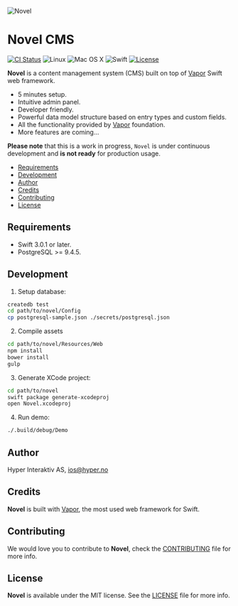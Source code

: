 ![Novel](https://github.com/vadymmarkov/Novel/blob/master/Art/Cover.png)

# Novel CMS
[![CI Status](http://img.shields.io/travis/vadymmarkov/Novel.svg?style=flat)](https://travis-ci.org/vadymmarkov/Novel)
![Linux](https://img.shields.io/badge/os-linux-green.svg?style=flat)
![Mac OS X](https://img.shields.io/badge/os-Mac%20OS%20X-green.svg?style=flat)
![Swift](https://img.shields.io/badge/%20in-swift%203.0.1-orange.svg)
[![License](http://img.shields.io/badge/license-MIT-brightgreen.svg)](http://opensource.org/licenses/MIT)

**Novel** is a content management system (CMS) built on top of
[Vapor](https://github.com/vapor/vapor) Swift web framework.

* 5 minutes setup.
* Intuitive admin panel.
* Developer friendly.
* Powerful data model structure based on entry types and custom fields.
* All the functionality provided by [Vapor](https://github.com/vapor/vapor)
foundation.
* More features are coming...

**Please note** that this is a work in progress, `Novel` is under continuous
development and **is not ready** for production usage.

* [Requirements](#requirements)
* [Development](#development)
* [Author](#author)
* [Credits](#credits)
* [Contributing](#contributing)
* [License](#license)

## Requirements

* Swift 3.0.1 or later.
* PostgreSQL >= 9.4.5.

## Development

1. Setup database:
```sh
createdb test
cd path/to/novel/Config
cp postgresql-sample.json ./secrets/postgresql.json
```

2. Compile assets
```sh
cd path/to/novel/Resources/Web
npm install
bower install
gulp
```

3. Generate XCode project:
```sh
cd path/to/novel
swift package generate-xcodeproj
open Novel.xcodeproj
```

4. Run demo:
```sh
./.build/debug/Demo
```

## Author

Hyper Interaktiv AS, ios@hyper.no

## Credits

**Novel** is built with [Vapor](https://github.com/qutheory/vapor), the most
used web framework for Swift.

## Contributing

We would love you to contribute to **Novel**, check the [CONTRIBUTING](https://github.com/vadymmarkov/Novel/blob/master/CONTRIBUTING.md)
file for more info.

## License

**Novel** is available under the MIT license. See the [LICENSE](https://github.com/vadymmarkov/Novel/blob/master/LICENSE.md) file for more info.
